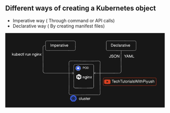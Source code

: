 ## Different ways of creating a Kubernetes object
- Imperative way ( Through command or API calls)
- Declarative way ( By creating manifest files)

![image](./img.png)
